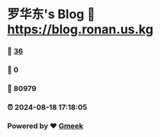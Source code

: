 # 罗华东's Blog :link: https://blog.ronan.us.kg 
### :page_facing_up: [36](https://blog.ronan.us.kg/tag.html) 
### :speech_balloon: 0 
### :hibiscus: 80979 
### :alarm_clock: 2024-08-18 17:18:05 
### Powered by :heart: [Gmeek](https://github.com/Meekdai/Gmeek)
